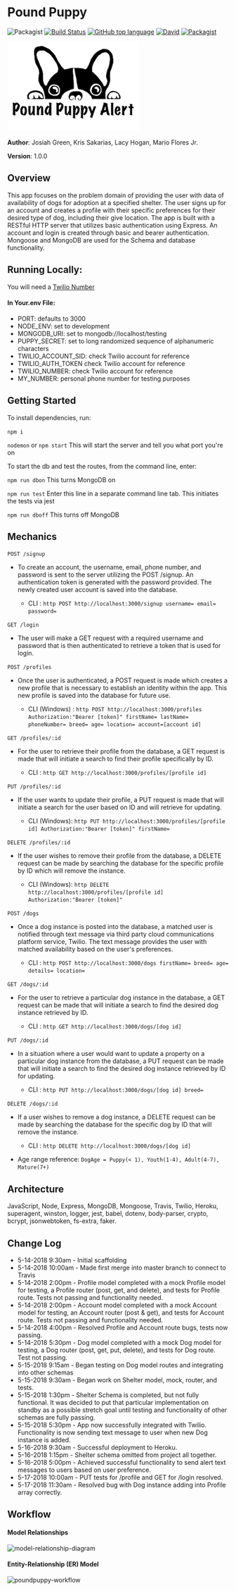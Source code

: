 # Pound Puppy

![Packagist](https://img.shields.io/badge/created%20on-May%202018-orange.svg)
[![Build Status](https://travis-ci.org/puppyPound/puppy-pound.svg?branch=master)](https://travis-ci.org/puppyPound/puppy-pound)
[![GitHub top language](https://img.shields.io/badge/Javascript-99.1%25-red.svg)](https://github.com/puppyPound/puppy-pound)
[![David](https://img.shields.io/david/expressjs/express.svg)](https://github.com/puppyPound/puppy-pound)
[![Packagist](https://img.shields.io/packagist/l/doctrine/orm.svg)](https://github.com/puppyPound/puppy-pound)

![puppyPound](src/assets/puppyPound.png)

**Author**: Josiah Green, Kris Sakarias, Lacy Hogan, Mario Flores Jr.

**Version**: 1.0.0

## Overview

This app focuses on the problem domain of providing the user with data of availability of dogs for adoption at a specified shelter. The user signs up for an account and creates a profile with their specific preferences for their desired type of dog, including their give location. The app is built with a RESTful HTTP server that utilizes basic authentication using Express. An account and login is created through basic and bearer authentication. Mongoose and MongoDB are used for the Schema and database functionality. 

## Running Locally:

 You will need a <a href="https://www.twilio.com/">Twilio Number</a>

#### In Your.env File:

 * PORT: defaults to 3000
 * NODE_ENV: set to development
 * MONGODB_URI: set to mongodb://localhost/testing
 * PUPPY_SECRET: set to long randomized sequence of alphanumeric characters
 * TWILIO_ACCOUNT_SID: check Twilio account for reference
 * TWILIO_AUTH_TOKEN check Twilio account for reference
 * TWILIO_NUMBER: check Twilio account for reference
 * MY_NUMBER: personal phone number for testing purposes

## Getting Started

To install dependencies, run:

```npm i```

```nodemon``` or ```npm start``` This will start the server and tell you what port you're on

To start the db and test the routes, from the command line, enter:

```npm run dbon``` This turns MongoDB on

```npm run test``` Enter this line in a separate command line tab. This initiates the tests via jest

```npm run dboff``` This turns off MongoDB

## Mechanics

 ```POST /signup``` 
- To create an account, the username, email, phone number, and password is sent to the server utilizing the POST /signup. An authentication token is generated with the password provided. The newly created user account is saved into the database.

  - CLI :
```http POST http://localhost:3000/signup username= email= password=```

```GET /login```
- The user will make a GET request with a required username and password that is then authenticated to retrieve a token that is used for login.

```POST /profiles```
- Once the user is authenticated, a POST request is made which creates a new profile that is necessary to establish an identity within the app. This new profile is saved into the database for future use.

  - CLI (Windows) :
  ```http POST http://localhost:3000/profiles Authorization:"Bearer [token]" firstName= lastName= phoneNumber= breed= age= location= account=[account id]```

```GET /profiles/:id```
- For the user to retrieve their profile from the database, a GET request is made that will initiate a search to find their profile specifically by ID.

  - CLI :
```http GET http://localhost:3000/profiles/[profile id]```

```PUT /profiles/:id```
- If the user wants to update their profile, a PUT request is made that will initiate a search for the user based on ID and will retrieve for updating.

  - CLI (Windows): 
  ```http PUT http://localhost:3000/profiles/[profile id] Authorization:"Bearer [token]" firstName=```

```DELETE /profiles/:id```
- If the user wishes to remove their profile from the database, a DELETE request can be made by searching the database for the specific profile by ID which will remove the instance.

  - CLI (Windows): ```http DELETE http://localhost:3000/profiles/[profile id] Authorization:"Bearer [token]"```

```POST /dogs```
- Once a dog instance is posted into the database, a matched user is notified through text message via third party cloud communications platform service, Twilio. The text message provides the user with matched availability based on the user's preferences.

  - CLI : 
  ```http POST http://localhost:3000/dogs firstName= breed= age= details= location=```

```GET /dogs/:id```
- For the user to retrieve a particular dog instance in the database, a GET request can be made that will initiate a search to find the desired dog instance retrieved by ID.

  - CLI : 
  ```http GET http://localhost:3000/dogs/[dog id]```

```PUT /dogs/:id```
- In a situation where a user would want to update a property on a particular dog instance from the database, a PUT request can be made that will initiate a search to find the desired dog instance retrieved by ID for updating.

  - CLI : 
  ```http PUT http://localhost:3000/dogs/[dog id] breed=```

```DELETE /dogs/:id```
- If a user wishes to remove a dog instance, a DELETE request can be made by searching the database for the specific dog by ID that will remove the instance.

  - CLI : 
  ```http DELETE http://localhost:3000/dogs/[dog id]```

- Age range reference: 
```DogAge = Puppy(< 1), Youth(1-4), Adult(4-7), Mature(7+)```

## Architecture

JavaScript, Node, Express, MongoDB, Mongoose, Travis, Twilio, Heroku, superagent, winston, logger, jest, babel, dotenv, body-parser, crypto, bcrypt, jsonwebtoken, fs-extra, faker.

## Change Log

 * 5-14-2018 9:30am - Initial scaffolding
 * 5-14-2018 10:00am - Made first merge into master branch to connect to Travis
 * 5-14-2018 2:00pm - Profile model completed with a mock Profile model for testing, a Profile router (post, get, and delete), and tests for Profile route. Tests not passing and functionality needed.
 * 5-14-2018 2:00pm - Account model completed with a mock Account model for testing, an Account router (post & get), and tests for Account route. Tests not passing and functionality needed.
 * 5-14-2018 4:00pm - Resolved Profile and Account route bugs, tests now passing.
 * 5-14-2018 5:30pm - Dog model completed with a mock Dog model for testing, a Dog router (post, get, put, delete), and tests for Dog route. Test not passing.
 * 5-15-2018 9:15am - Began testing on Dog model routes and integrating into other schemas
 * 5-15-2018 9:30am - Began work on Shelter model, mock, router, and tests.
 * 5-15-2018 1:30pm - Shelter Schema is completed, but not fully functional. It was decided to put that particular implementation on standby as a possible stretch goal until testing and functionality of other schemas are fully passing.
 * 5-15-2018 5:30pm - App now successfully integrated with Twilio. Functionality is now sending text message to user when new Dog instance is added.
 * 5-16-2018 9:30am - Successful deployment to Heroku.
 * 5-16-2018 1:15pm - Shelter schema omitted from project all together.
 * 5-16-2018 5:00pm - Achieved successful functionality to send alert text messages to users based on user preference.
 * 5-17-2018 10:00am - PUT tests for /profile and GET for /login resolved.
 * 5-17-2018 11:30am - Resolved bug with Dog instance adding into Profile array correctly.


## Workflow

#### Model Relationships

![model-relationship-diagram](https://user-images.githubusercontent.com/35154014/40151133-fccaa6b2-5932-11e8-9e85-5ae156742c5e.png)

#### Entity-Relationship (ER) Model
![poundpuppy-workflow](https://user-images.githubusercontent.com/35154014/40151134-fce488e8-5932-11e8-998c-c27214970200.png)
